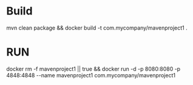 # Build
mvn clean package && docker build -t com.mycompany/mavenproject1 .

# RUN

docker rm -f mavenproject1 || true && docker run -d -p 8080:8080 -p 4848:4848 --name mavenproject1 com.mycompany/mavenproject1 